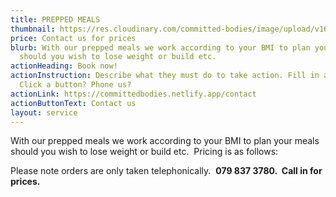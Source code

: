 ```yaml
---
title: PREPPED MEALS
thumbnail: https://res.cloudinary.com/committed-bodies/image/upload/v1642661836/services/mealPrep-Benoni-Food-Boxes-scaled.png
price: Contact us for prices
blurb: With our prepped meals we work according to your BMI to plan your meals
  should you wish to lose weight or build etc.
actionHeading: Book now!
actionInstruction: Describe what they must do to take action. Fill in a form?
  Click a button? Phone us?
actionLink: https://committedbodies.netlify.app/contact
actionButtonText: Contact us
layout: service
---
```

With our prepped meals we work according to your BMI to plan your meals should you wish to lose weight or build etc.  Pricing is as follows:

Please note orders are only taken telephonically.  **079 837 3780.  Call in for prices.**